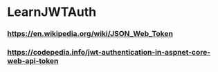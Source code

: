 # LearnJWTAuth


### https://en.wikipedia.org/wiki/JSON_Web_Token
### https://codepedia.info/jwt-authentication-in-aspnet-core-web-api-token

